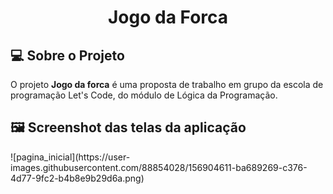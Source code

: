 <h1 align="center"> Jogo da Forca </h1>


<h2> 💻 Sobre o Projeto</h2>
<p>O projeto <strong>Jogo da forca</strong> é uma proposta de trabalho em grupo da escola de programação Let's Code, do módulo de Lógica da Programação.</p>
<h2> 🖼️ Screenshot das telas da aplicação</h2>
![pagina_inicial](https://user-images.githubusercontent.com/88854028/156904611-ba689269-c376-4d77-9fc2-b4b8e9b29d6a.png)
